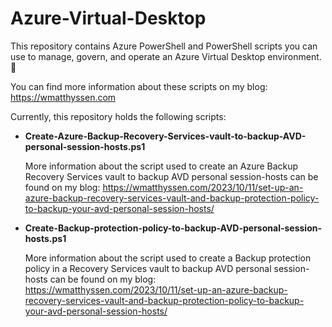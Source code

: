 # Azure-Virtual-Desktop
This repository contains Azure PowerShell and PowerShell scripts you can use to manage, govern, and operate an Azure Virtual Desktop environment.🚀

You can find more information about these scripts on my blog: https://wmatthyssen.com

Currently, this repository holds the following scripts:

- **Create-Azure-Backup-Recovery-Services-vault-to-backup-AVD-personal-session-hosts.ps1**
  
  More information about the script used to create an Azure Backup Recovery Services vault to backup AVD personal session-hosts can be found on my blog: https://wmatthyssen.com/2023/10/11/set-up-an-azure-backup-recovery-services-vault-and-backup-protection-policy-to-backup-your-avd-personal-session-hosts/
  
- **Create-Backup-protection-policy-to-backup-AVD-personal-session-hosts.ps1**

  More information about the script used to create a Backup protection policy in a Recovery Services vault to backup AVD personal session-hosts can be found on my blog: https://wmatthyssen.com/2023/10/11/set-up-an-azure-backup-recovery-services-vault-and-backup-protection-policy-to-backup-your-avd-personal-session-hosts/
